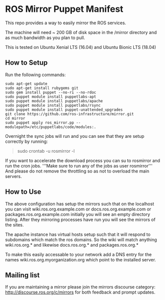 ROS Mirror Puppet Manifest
==========================

This repo provides a way to easily mirror the ROS services. 

The machine will need ~ 200 GB of disk space in the /mirror directory and as much bandwidth as you plan to pull. 

This is tested on Ubuntu Xenial LTS (16.04) and Ubuntu Bionic LTS (18.04)

How to Setup
------------

Run the following commands:

```
sudo apt-get update
sudo apt-get install rubygems git
sudo gem install puppet --no-ri --no-rdoc
sudo puppet module install puppetlabs-apt
sudo puppet module install puppetlabs/apache
sudo puppet module install puppetlabs/rsync
sudo puppet module install puppet-unattended_upgrades
git clone https://github.com/ros-infrastructure/mirror.git
cd mirror
sudo puppet apply ros_mirror.pp --modulepath=/etc/puppetlabs/code/modules:.
```

Overnight the sync jobs will run and you can see that they are setup correctly by running:
> sudo crontab -u rosmirror -l

If you want to accelerate the download process you can su to rosmirror and run the cron jobs. '''Make sure to run any of the jobs as user rosmirror''' And please do not remove the throttling so as not to overload the main servers. 



How to Use
----------

The above configuration has setup the mirrors such that on the localhost you can visit wiki.ros.org.example.com or docs.ros.org.example.com or packages.ros.org.example.com initially you will see an empty directory listing. After they mirroring processes have run you will see the mirrors of the sites. 

The apache instance has virtual hosts setup such that it will respond to subdomains which match the ros domains. So the wiki will match anything wiki.ros.org.* and likewise docs.ros.org.* and packages.ros.org.*

To make this easily accessable to your network add a DNS entry for the names wiki.ros.org.myorganization.org which point to the installed server. 

Mailing list
------------

If you are maintaining a mirror please join the mirrors discourse category: http://discourse.ros.org/c/mirrors for both feedback and prompt updates. 

<iframe id="forum_embed"
  src="javascript:void(0)"
  scrolling="no"
  frameborder="0"
  width="900"
  height="700">
</iframe>
<script type="text/javascript">
  document.getElementById('forum_embed').src =
     'https://groups.google.com/a/osrfoundation.org/forum/embed/?place=forum/mirror-admins'
     + '&showsearch=true&showpopout=true&showtabs=false'
     + '&parenturl=' + encodeURIComponent(window.location.href);
</script>
